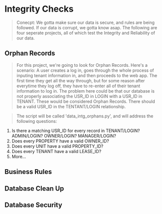 # Integrity Checks

> Conecpt: We gotta make sure our data is secure, and rules are being followed. If our data is corrupt, we gotta know asap. The following are four seperate projects, all of which test the Integrity and Reliability of our data. 

## Orphan Records

> For this project, we're going to look for Orphan Records. Here's a scenario: A user creates a log in, goes through the whole process of inputing tenant information in, and then proceeds to the web app. The first time they get all the way through, but for some reason after everytime they log off, they have to re-enter all of their tenant information to log in. The problem here could be that our database is not properly associating the USR_ID in LOGIN with a USR_ID in TENANT. These would be considered Orphan Records. There should be a valid USR_ID in the TENTANT/LOGIN relationship. 

> The script will be called 'data_intg_orphans.py', and will address the following questions:
1. Is there a matching USR_ID for every record in TENANT/LOGIN? ADMIN/LOGIN? OWNER/LOGIN? MANAGER/LOGIN?
2. Does every PROPERTY have a valid OWNER_ID?
3. Does every UNIT have a valid PROPERTY_ID?
4. Does every TENANT have a valid LEASE_ID?
5. More...

## Business Rules

## Database Clean Up

## Database Security
